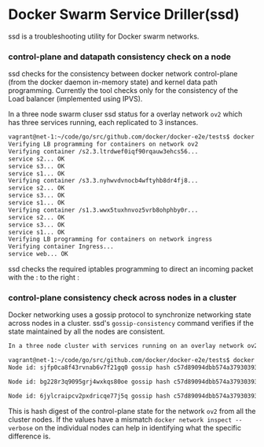 # Docker Swarm Service Driller(ssd)

ssd is a troubleshooting utility for Docker swarm networks. 

### control-plane and datapath consistency check on a node
ssd checks for the consistency between docker network control-plane (from the docker daemon in-memory state) and kernel data path programming. Currently the tool checks only for the consistency of the Load balancer (implemented using IPVS).

In a three node swarm cluser ssd status for a overlay network `ov2` which has three services running, each replicated to 3 instances.

````bash
vagrant@net-1:~/code/go/src/github.com/docker/docker-e2e/tests$ docker run -v /var/run/docker.sock:/var/run/docker.sock -v /var/run/docker/netns:/var/run/docker/netns --privileged --net=host sanimej/ssd ov2
Verifying LB programming for containers on network ov2
Verifying container /s2.3.ltrdwef0iqf90rqauw3ehcs56...
service s2... OK
service s3... OK
service s1... OK
Verifying container /s3.3.nyhwvdvnocb4wftyhb8dr4fj8...
service s2... OK
service s3... OK
service s1... OK
Verifying container /s1.3.wwx5tuxhnvoz5vrb8ohphby0r...
service s2... OK
service s3... OK
service s1... OK
Verifying LB programming for containers on network ingress
Verifying container Ingress...
service web... OK
````

ssd checks the required iptables programming to direct an incoming packet with the <host ip>:<published port> to the right <backend ip>:<target port>

### control-plane consistency check across nodes in a cluster

Docker networking uses a gossip protocol to synchronize networking state across nodes  in a cluster. ssd's `gossip-consistency` command verifies if the state maintained by all the nodes are consistent.

````bash
In a three node cluster with services running on an overlay network ov2 ssd consistency-checker shows 

vagrant@net-1:~/code/go/src/github.com/docker/docker-e2e/tests$ docker run -v /var/run/docker.sock:/var/run/docker.sock -v /var/run/docker/netns:/var/run/docker/netns --privileged sanimej/ssd ov2 gossip-consistency
Node id: sjfp0ca8f43rvnab6v7f21gq0 gossip hash c57d89094dbb574a37930393278dc282

Node id: bg228r3q9095grj4wxkqs80oe gossip hash c57d89094dbb574a37930393278dc282

Node id: 6jylcraipcv2pxdricqe77j5q gossip hash c57d89094dbb574a37930393278dc282
````

This is hash digest of the control-plane state for the network `ov2` from all the cluster nodes. If the values have a mismatch `docker network inspect --verbose` on the individual nodes can help in identifying what the specific difference is.
